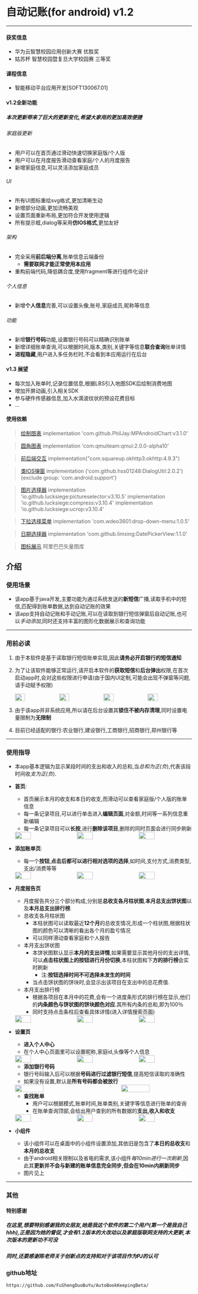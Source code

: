 # 自动记账(for android)  v1.2

---

#### 获奖信息

- 华为云智慧校园应用创新大赛 优胜奖
- 姑苏杯 智慧校园暨复旦大学校园赛 三等奖

#### 课程信息
- 智能移动平台应用开发[SOFT130067.01]

#### v1.2全新功能
##### 本次更新带来了巨大的更新变化,希望大家用的更加高效便捷

###### 家庭版更新
- 用户可以在首页通过滑动快速切换家庭版/个人版
- 用户可以在月度报告滑动查看家庭/个人的月度报告
- 新增家庭信息,可以灵活添加家庭成员
###### UI
- 所有UI图标重绘svg格式,更加清晰生动
- 新增部分动画,更加流畅美观
- 设置页面重新布局,更加符合开发使用逻辑
- 所有提示框,dialog等采用**仿IOS格式**,更加友好
###### 架构
- 完全采用**前后端分离**,账单信息云端备份
  - **需要联网才能正常使用本应用**
- 重构前端代码,降低耦合度,使用fragment等进行组件化设计
###### 个人信息
- 新增**个人信息**完善,可以设置头像,账号,家庭成员,昵称等信息
###### 功能
- 新增**银行号码**功能,设置银行号码可以精确识别账单
- 新增详细账单查询,可以根据时间,版本,类别,关键字等信息**联合查询**账单详情
- **进程隐藏**,用户进入多任务栏时,不会看到本应用运行在后台

#### v1.3 展望
- 每次加入账单时,记录位置信息,根据LBS引入地图SDK后绘制消费地图
- 增加开屏动画,引入相关SDK
- 参与硬件传感器信息,加入水滴波纹状的预设花费目标
- ...

#### 使用依赖

> [绘制图表](https://github.com/PhilJay/MPAndroidChart)
> implementation 'com.github.PhilJay:MPAndroidChart:v3.1.0'

> [圆角图表](https://github.com/Tencent/QMUI_Android)
> implementation 'com.qmuiteam:qmui:2.0.0-alpha10'

> [前后端交互](https://github.com/square/okhttp)
> implementation("com.squareup.okhttp3:okhttp:4.9.3")

> [类IOS弹窗](https://github.com/hss01248/DialogUtil)
> implementation ('com.github.hss01248:DialogUtil:2.0.2'){exclude group: 'com.android.support'}

> [图片选择器](https://github.com/LuckSiege/PictureSelector)
> implementation 'io.github.lucksiege:pictureselector:v3.10.5'
> implementation 'io.github.lucksiege:compress:v3.10.4'
> implementation 'io.github.lucksiege:ucrop:v3.10.4'

> [下拉选择菜单](https://github.com/wdeo3601/DropdownMenu)
> implementation 'com.wdeo3601:drop-down-menu:1.0.5'

> [日期选择器](https://github.com/limxing/DatePickerView)
> implementation 'com.github.limxing:DatePickerView:1.1.0'

> [图标展示](https://www.iconfont.cn/)
> 阿里巴巴矢量图库

## 介绍

### 使用场景

- 该app基于java开发,主要功能为通过系统发送的**新短信**广播,读取手机中的短信,匹配得到账单数据,达到自动记账的效果
- 该app支持自动记账和手动记账,可以在读取到银行短信弹窗后自动记账,也可以*手动添加*,同时还支持丰富的图形化数据展示和查询功能
---
### 用前必读
1. 由于本软件是基于读取银行短信账单实现,因此**请务必开启银行的短信通知**
2. 为了让该软件能够正常运行,请开启本软件的**获取短信**和**后台弹出**权限,在首次启动app时,会对这些权限进行申请(由于国内UI定制,可能会出现不弹窗等问题,请手动赋予权限)
	<div style="display:flex;">
    <img src="https://github.com/FuShengDuoBuYu/AutoBookKeepingBeta/raw/master/ReadmeImage/permission/permission1.jpg" style="width:24%"/>
    <img src="https://github.com/FuShengDuoBuYu/AutoBookKeepingBeta/raw/master/ReadmeImage/permission/permission2.jpg" style="width:24%;margin-left:1%"/>
    <img src="https://github.com/FuShengDuoBuYu/AutoBookKeepingBeta/raw/master/ReadmeImage/permission/permission3.jpg" style="width:24%;margin-left:1%" />
   <img src="https://github.com/FuShengDuoBuYu/AutoBookKeepingBeta/raw/master/ReadmeImage/permission/permission4.jpg" style="width:24%;margin-left:1%" />
    </div>
	
3. 由于该app并非系统应用,所以请在后台设置其**锁住不被内存清理**,同时设置电量限制为**无限制**
4. 目前已经适配的银行:农业银行,建设银行,工商银行,招商银行,郑州银行等
---
### 使用指导

- 本app基本逻辑为显示某段时间的支出和收入的总和,当*总和为正(负*),代表该段时间收*支为正(负*).
- **首页**:
  - 首页展示本月的收支和本日的收支,而滑动可以查看家庭版/个人版的账单信息
  - 每一条记录项目,可以进行单击进入**编辑页面**,对金额,时间等一系列信息重新编辑
  - 每一条记录项目可以**长按**,进行**删除该项目**,删除的同时页面会进行同步刷新
  <div style="display:flex;">
    <img src="https://github.com/FuShengDuoBuYu/AutoBookKeepingBeta/raw/master/ReadmeImage/main_activity/1.gif" width="30%"/>
    <img src="https://github.com/FuShengDuoBuYu/AutoBookKeepingBeta/raw/master/ReadmeImage/main_activity/2.gif" style="width:30%;margin-left:5%"/>
    <img src="https://github.com/FuShengDuoBuYu/AutoBookKeepingBeta/raw/master/ReadmeImage/main_activity/3.gif" style="width:30%;margin-left:5%" />
  </div>
- **添加账单页**:
	
	- 每一个**按钮**,**点击后都可以进行相对选项的选择**,如时间,支付方式,消费类型,支出/消费等等
  <div style="display:flex;">
    <img src="https://github.com/FuShengDuoBuYu/AutoBookKeepingBeta/raw/master/ReadmeImage/add_order_activity/1.jpg" style="width:30%"/>
    <img src="https://github.com/FuShengDuoBuYu/AutoBookKeepingBeta/raw/master/ReadmeImage/add_order_activity/2.jpg" style="width:30%;margin-left:5%"/>
    <img src="https://github.com/FuShengDuoBuYu/AutoBookKeepingBeta/raw/master/ReadmeImage/add_order_activity/3.jpg" style="width:30%;margin-left:5%" />
  </div>
- **月度报告页**

  - 月度报告共分三个部分构成,分别是**总收支各月柱状图**,**本月总支出饼状图**以及**本月总支出排行榜**.
  - 总收支各月柱状图
    - 本柱状图可以读取最近**12个月**的总收支情况,形成一个柱状图,根据柱状图的颜色可以清晰的看出各个月的盈亏情况
    - 可以同样滑动查看家庭和个人报告
   - 本月支出饼状图
     - 本饼状图默认显示**本月的支出详情**,如果需要显示其他月份的支出详情,可以**点击柱状图上的按钮进行月份切换**,本柱状图和下**方的排行榜**会实时刷新
        - 注:**按钮选择时间不可选择未发生的时间**
     - 当点击饼状图的饼块时,会显示出该项目在支出中的总花费值.
  - 本月支出排行榜
  	- 根据各项目在本月中的花费,会有一个进度条形式的排行榜在显示,他们的**内条颜色与饼状图的饼块颜色对应**.其所有内条的总和,即为100％
  	- 同时支持点击条柱后查看具体详情(进入详情搜索页面)
  <div style="display:flex;">
    <img src="https://github.com/FuShengDuoBuYu/AutoBookKeepingBeta/raw/master/ReadmeImage/month_report_activity/1.jpg" style="width:30%"/>
    <img src="https://github.com/FuShengDuoBuYu/AutoBookKeepingBeta/raw/master/ReadmeImage/month_report_activity/2.jpg" style="width:30%;margin-left:5%"/>
    <img src="https://github.com/FuShengDuoBuYu/AutoBookKeepingBeta/raw/master/ReadmeImage/month_report_activity/3.jpg" style="width:30%;margin-left:5%" />
  </div>
- **设置页**
	- **进入个人中心**
  	- 在个人中心页面里可以设置昵称,家庭id,头像等个人信息
  <div style="display:flex;">
    <img src="https://github.com/FuShengDuoBuYu/AutoBookKeepingBeta/raw/master/ReadmeImage/settings_activity/personal_activity/2.gif" style="width:30%"/>
    <img src="https://github.com/FuShengDuoBuYu/AutoBookKeepingBeta/raw/master/ReadmeImage/settings_activity/personal_activity/1.jpg" style="width:30%;margin-left:5%"/>
    <img src="https://github.com/FuShengDuoBuYu/AutoBookKeepingBeta/raw/master/ReadmeImage/settings_activity/personal_activity/3.jpg" style="width:30%;margin-left:5%" />
  </div>


  - **添加银行号码**
  - 银行号码输入后可以根据**号码进行过滤银行短信**,提高短信读取的准确性
  - 如果没有设置,默认是**所有号码都会被放行**
  <div style="display:flex;">
    <img src="https://github.com/FuShengDuoBuYu/AutoBookKeepingBeta/raw/master/ReadmeImage/settings_activity/1.jpg" style="width:40%"/>
    <img src="https://github.com/FuShengDuoBuYu/AutoBookKeepingBeta/raw/master/ReadmeImage/settings_activity/2.jpg" style="width:40%;margin-left:20%"/>
  </div>


  - **查找账单**
	  - 用户可以根据模式,账单时间,账单类别,关键字等信息进行账单的查询
	  - 在账单查询顶部,会给出用户查到的所有数据的**支出,收入和收支**
  <div style="display:flex;">
    <img src="https://github.com/FuShengDuoBuYu/AutoBookKeepingBeta/raw/master/ReadmeImage/settings_activity/search_order_activity/1.gif" style="width:30%"/>
    <img src="https://github.com/FuShengDuoBuYu/AutoBookKeepingBeta/raw/master/ReadmeImage/settings_activity/search_order_activity/2.gif" style="width:30%;margin-left:5%"/>
    <img src="https://github.com/FuShengDuoBuYu/AutoBookKeepingBeta/raw/master/ReadmeImage/widget/1.jpg" style="width:30%;margin-left:5%" />
  </div>


- **小组件**
	- 该小组件可以在桌面中的小组件设置添加,其依旧是包含了**本日的总收支**和**本月的总收支**
	- 由于android相关限制以及省电的需求,该小组件*每10min进行一次刷新*,因此其**更新并不会与新建的账单信息完全同步,但会在10min内刷新同步**
	- 图片见上



---

### 其他
#### 特别感谢
##### 在这里,想要特别感谢我的女朋友,她是我这个软件的第二个用户(第一个是我自己hhh),正是因为她的督促,才会有1.2版本的大改动以及家庭版联网支持的大更新,本次版本的更新功不可没
##### 同时,还要感谢陈老师关于创新点的支持和对于该项目作为PJ的认可

### github地址

```
https://github.com/FuShengDuoBuYu/AutoBookKeepingBeta/
```



